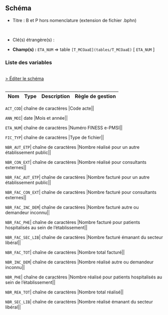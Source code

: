 ## Schéma


- Titre : B et P hors nomenclature (extension de fichier .bphn)
<br />



- Clé(s) étrangère(s) : <br />

- **Champ(s) :** `ETA_NUM`
  => table `[T_MCOaaE](tables/T_MCOaaE)` [ `ETA_NUM` ]<br />

 
### Liste des variables
<br />
<div>
    <a href="https://gitlab.com/healthdatahub/applications-du-hdh/schema-snds/-/tree/master/schemas/T_MCOaaBPHN/T_MCOaaBPHN.json"
       target="_blank" rel="noopener noreferrer">> Éditer le schéma</a>
</div>
<br />

Nom | Type | Description | Règle de gestion
-|-|-|-



`ACT_COD`| chaîne de caractères |Code acte||

`ANN_MOI`| date |Mois et année||

`ETA_NUM`| chaîne de caractères |Numéro FINESS e-PMSI||

`FIC_TYP`| chaîne de caractères |Type de fichier||

`NBR_AUT_ETP`| chaîne de caractères |Nombre réalisé pour un autre établissement public||

`NBR_CON_EXT`| chaîne de caractères |Nombre réalisé pour consultants externes||

`NBR_FAC_AUT_ETP`| chaîne de caractères |Nombre facturé pour un autre établissement public||

`NBR_FAC_CON_EXT`| chaîne de caractères |Nombre facturé pour consultants externes||

`NBR_FAC_INC_DEM`| chaîne de caractères |Nombre facturé autre ou demandeur inconnu||

`NBR_FAC_PHE`| chaîne de caractères |Nombre facturé pour patients hospitalisés au sein de l’établissement||

`NBR_FAC_SEC_LIB`| chaîne de caractères |Nombre facturé  émanant du secteur libéral||

`NBR_FAC_TOT`| chaîne de caractères |Nombre total facturé||

`NBR_INC_DEM`| chaîne de caractères |Nombre réalisé autre ou demandeur inconnu||

`NBR_PHE`| chaîne de caractères |Nombre réalisé pour  patients hospitalisés au sein de l’établissement||

`NBR_REA_TOT`| chaîne de caractères |Nombre total réalisé||

`NBR_SEC_LIB`| chaîne de caractères |Nombre réalisé émanant du secteur libéral||
